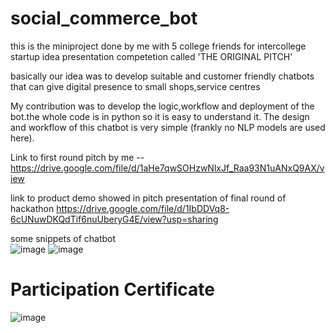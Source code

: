 # social_commerce_bot
this is the miniproject done by me with 5 college friends for intercollege startup idea presentation competetion called 'THE ORIGINAL PITCH'

basically our idea was to develop suitable and customer friendly chatbots that can give digital presence to small shops,service centres

My contribution was to develop the logic,workflow and deployment of the bot.the whole code is in python so it is easy to understand it.
The design and workflow of this chatbot is very simple (frankly no NLP models are used here).

Link to first round pitch by me --
https://drive.google.com/file/d/1aHe7qwSOHzwNlxJf_Raa93N1uANxQ9AX/view

link to product demo showed in pitch presentation of final round of hackathon
https://drive.google.com/file/d/1IbDDVq8-6cUNuwDKQdTif6nuUberyG4E/view?usp=sharing

some snippets of chatbot <br>
![image](https://user-images.githubusercontent.com/56029669/185778015-c0376265-7bb5-4b55-99e3-48caa061e2cc.png)
![image](https://user-images.githubusercontent.com/56029669/185778025-3df5023e-65cb-4e74-9599-94ba90a365b6.png)
 
# Participation Certificate 
![image](https://user-images.githubusercontent.com/56029669/193265863-e18e1947-6f96-4bd6-8a09-82b771323c88.png)

